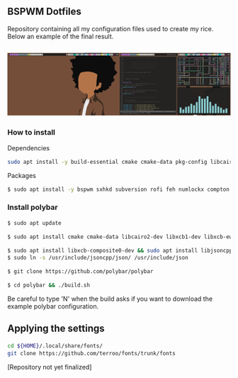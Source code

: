 ## BSPWM Dotfiles
Repository containing all my configuration files used to create my rice. Below an example of the final result.

![image](example.png)
---

### How to install

Dependencies
```sh
sudo apt install -y build-essential cmake cmake-data pkg-config libcairo2-dev libxcb1-dev libxcb-util0-dev libxcb-randr0-dev libxcb-composite0-dev python3-xcbgen xcb-proto libxcb-image0-dev libxcb-ewmh-dev libxcb-icccm4-dev libcurl4-openssl-dev libjsoncpp-dev libpulse-dev libmpdclient-dev libasound2-dev libxcb-cursor-dev libxcb-xrm-dev libxcb-xkb-dev libnl-genl-3-dev
```
Packages
```sh
$ sudo apt install -y bspwm sxhkd subversion rofi feh numlockx compton dunst neofetch imagemagick webp unifont gnome-terminal git
```

### Install polybar

```sh
$ sudo apt update
```
```sh
$ sudo apt install cmake cmake-data libcairo2-dev libxcb1-dev libxcb-ewmh-dev libxcb-icccm4-dev libxcb-image0-dev libxcb-randr0-dev libxcb-util0-dev libxcb-xkb-dev pkg-config python3-xcbgen xcb-proto libxcb-xrm-dev libasound2-dev libmpdclient-dev libiw-dev libcurl4-openssl-dev libpulse-dev
```
```sh
$ sudo apt install libxcb-composite0-dev && sudo apt install libjsoncpp-dev
$ sudo ln -s /usr/include/jsoncpp/json/ /usr/include/json
```
```sh
$ git clone https://github.com/polybar/polybar
```
```sh
$ cd polybar && ./build.sh
```
Be careful to type 'N' when the build asks if you want to download the example polybar configuration.

## Applying the settings

```sh
cd ${HOME}/.local/share/fonts/
git clone https://github.com/terroo/fonts/trunk/fonts
```
[Repository not yet finalized]
